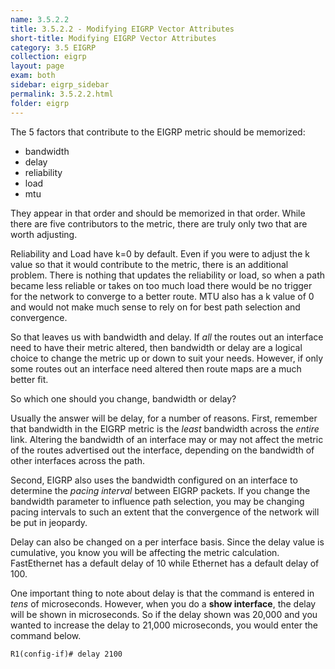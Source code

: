 ```yaml
---
name: 3.5.2.2
title: 3.5.2.2 - Modifying EIGRP Vector Attributes
short-title: Modifying EIGRP Vector Attributes
category: 3.5 EIGRP
collection: eigrp
layout: page
exam: both
sidebar: eigrp_sidebar
permalink: 3.5.2.2.html
folder: eigrp
---
```

The 5 factors that contribute to the EIGRP metric should be memorized:
- bandwidth
- delay
- reliability
- load
- mtu

They appear in that order and should be memorized in that order. While there are five contributors to the metric, there are truly only two that are worth adjusting.

Reliability and Load have k=0 by default. Even if you were to adjust the k value so that it would contribute to the metric, there is an additional problem. There is nothing that updates the reliability or load, so when a path became less reliable or takes on too much load there would be no trigger for the network to converge to a better route. MTU also has a k value of 0 and would not make much sense to rely on for best path selection and convergence.

So that leaves us with bandwidth and delay. If *all* the routes out an interface need to have their metric altered, then bandwidth or delay are a logical choice to change the metric up or down to suit your needs. However, if only some routes out an interface need altered then route maps are a much better fit.

So which one should you change, bandwidth or delay?

Usually the answer will be delay, for a number of reasons. First, remember that bandwidth in the EIGRP metric is the *least* bandwidth across the *entire* link. Altering the bandwidth of an interface may or may not affect the metric of the routes advertised out the interface, depending on the bandwidth of other interfaces across the path.

Second, EIGRP also uses the bandwidth configured on an interface to determine the *pacing interval* between EIGRP packets. If you change the bandwidth parameter to influence path selection, you may be changing pacing intervals to such an extent that the convergence of the network will be put in jeopardy.

Delay can also be changed on a per interface basis. Since the delay value is cumulative, you know you will be affecting the metric calculation. FastEthernet has a default delay of 10 while Ethernet has a default delay of 100.

One important thing to note about delay is that the command is entered in *tens* of microseconds. However, when you do a **show interface**, the delay will be shown in microseconds. So if the delay shown was 20,000 and you wanted to increase the delay to 21,000 microseconds, you would enter the command below.
```
R1(config-if)# delay 2100
```
